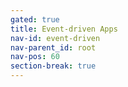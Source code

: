 ```yaml
---
gated: true
title: Event-driven Apps
nav-id: event-driven
nav-parent_id: root
nav-pos: 60
section-break: true
---
```

